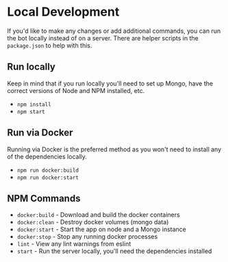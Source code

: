 # Local Development

If you'd like to make any changes or add additional commands, you can run the bot locally instead of on a server. There are helper scripts in the `package.json` to help with this.

## Run locally

Keep in mind that if you run locally you'll need to set up Mongo, have the correct versions of Node and NPM installed, etc.

- `npm install`
- `npm start`

## Run via Docker

Running via Docker is the preferred method as you won't need to install any of the dependencies locally.

- `npm run docker:build`
- `npm run docker:start`

## NPM Commands

- `docker:build` - Download and build the docker containers
- `docker:clean` - Destroy docker volumes (mongo data)
- `docker:start` - Start the app on node and a Mongo instance
- `docker:stop` - Stop any running docker processes
- `lint` - View any lint warnings from eslint
- `start` - Run the server locally, you'll need the dependencies installed
